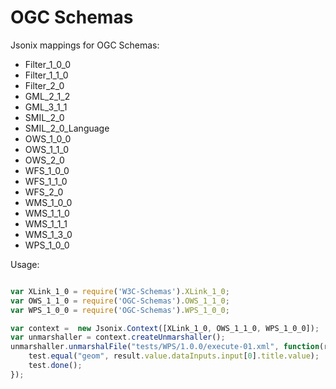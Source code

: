 OGC Schemas
===========

Jsonix mappings for OGC Schemas:

* Filter_1_0_0
* Filter_1_1_0
* Filter_2_0
* GML_2_1_2
* GML_3_1_1
* SMIL_2_0
* SMIL_2_0_Language
* OWS_1_0_0
* OWS_1_1_0
* OWS_2_0
* WFS_1_0_0
* WFS_1_1_0
* WFS_2_0
* WMS_1_0_0
* WMS_1_1_0
* WMS_1_1_1
* WMS_1_3_0
* WPS_1_0_0

Usage:

````javascript

var XLink_1_0 = require('W3C-Schemas').XLink_1_0;
var OWS_1_1_0 = require('OGC-Schemas').OWS_1_1_0;
var WPS_1_0_0 = require('OGC-Schemas').WPS_1_0_0;

var context =  new Jsonix.Context([XLink_1_0, OWS_1_1_0, WPS_1_0_0]);
var unmarshaller = context.createUnmarshaller();
unmarshaller.unmarshalFile("tests/WPS/1.0.0/execute-01.xml", function(result) {
	test.equal("geom", result.value.dataInputs.input[0].title.value);
	test.done();
});
````

